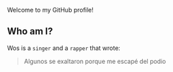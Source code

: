 Welcome to my GitHub profile!

## Who am I?
Wos is a `singer` and a `rapper` that wrote:
> Algunos se exaltaron porque me escapé del podio
